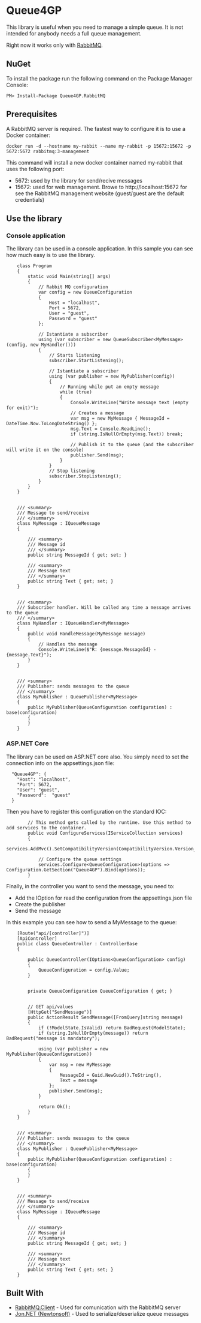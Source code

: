 # Queue4GP

This library is useful when you need to manage a simple queue.
It is not intended for anybody needs a full queue management.

Right now it works only with [RabbitMQ](https://www.rabbitmq.com/).

## NuGet

To install the package run the following command on the Package Manager Console:

```
PM> Install-Package Queue4GP.RabbitMQ
```

## Prerequisites

A RabbitMQ server is required.
The fastest way to configure it is to use a Docker container:

```
docker run -d --hostname my-rabbit --name my-rabbit -p 15672:15672 -p 5672:5672 rabbitmq:3-management
```

This command will install a new docker container named my-rabbit that uses the following port:
- 5672: used by the library for send/recive messages
- 15672: used for web management. Browe to http://localhost:15672 for see the RabbitMQ management website (guest/guest are the default credentials)


## Use the library

### Console application

The library can be used in a console application. In this sample you can see how much easy is to use the library.

```
    class Program
    {
        static void Main(string[] args)
        {
            // Rabbit MQ configuration
            var config = new QueueConfiguration
            {
                Host = "localhost",
                Port = 5672,
                User = "guest",
                Password = "guest"
            };

            // Istantiate a subscriber
            using (var subscriber = new QueueSubscriber<MyMessage>(config, new MyHandler()))
            {
                // Starts listening
                subscriber.StartListening();

                // Istantiate a subscriber
                using (var publisher = new MyPublisher(config))
                {
                    // Running while put an empty message
                    while (true)
                    {
                        Console.WriteLine("Write message text (empty for exit)");
                        // Creates a message
                        var msg = new MyMessage { MessageId = DateTime.Now.ToLongDateString() };
                        msg.Text = Console.ReadLine();
                        if (string.IsNullOrEmpty(msg.Text)) break;

                        // Publish it to the queue (and the subscriber will write it on the console)
                        publisher.Send(msg);
                    }
                }
                // Stop listening
                subscriber.StopListening();
            }
        }
    }


    /// <summary>
    /// Message to send/receive
    /// </summary>
    class MyMessage : IQueueMessage
    {

        /// <summary>
        /// Message id
        /// </summary>
        public string MessageId { get; set; }

        /// <summary>
        /// Message text
        /// </summary>
        public string Text { get; set; }
    }


    /// <summary>
    /// Subscriber handler. Will be called any time a message arrives to the queue
    /// </summary>
    class MyHandler : IQueueHandler<MyMessage>
    {
        public void HandleMessage(MyMessage message)
        {
            // Handles the message
            Console.WriteLine($"R: {message.MessageId} - {message.Text}");
        }
    }


    /// <summary>
    /// Publisher: sends messages to the queue
    /// </summary>
    class MyPublisher : QueuePublisher<MyMessage>
    {
        public MyPublisher(QueueConfiguration configuration) : base(configuration)
        {
        }
    }
```

### ASP.NET Core

The library can be used on ASP.NET core also.
You simply need to set the connection info on the appsettings.json file:

```
  "Queue4GP": {
    "Host": "localhost",
    "Port": 5672,
    "User": "guest",
    "Password":  "guest"
  }
```

Then you have to register this configuration on the standard IOC:

```
        // This method gets called by the runtime. Use this method to add services to the container.
        public void ConfigureServices(IServiceCollection services)
        {
            services.AddMvc().SetCompatibilityVersion(CompatibilityVersion.Version_2_2);

            // Configure the queue settings
            services.Configure<QueueConfiguration>(options => Configuration.GetSection("Queue4GP").Bind(options));
        }
```

Finally, in the controller you want to send the message, you need to:
- Add the IOption<QueueConfiguration> for read the configuration from the appsettings.json file
- Create the publisher
- Send the message

In this example you can see how to send a MyMessage to the queue:

```
    [Route("api/[controller]")]
    [ApiController]
    public class QueueController : ControllerBase
    {

        public QueueController(IOptions<QueueConfiguration> config)
        {
            QueueConfiguration = config.Value;
        }


        private QueueConfiguration QueueConfiguration { get; }


        // GET api/values
        [HttpGet("SendMessage")]
        public ActionResult SendMessage([FromQuery]string message)
        {
            if (!ModelState.IsValid) return BadRequest(ModelState);
            if (string.IsNullOrEmpty(message)) return BadRequest("message is mandatory");

            using (var publisher = new MyPublisher(QueueConfiguration))
            {
                var msg = new MyMessage
                {
                    MessageId = Guid.NewGuid().ToString(),
                    Text = message
                };
                publisher.Send(msg);
            }

            return Ok();
        }
    }


    /// <summary>
    /// Publisher: sends messages to the queue
    /// </summary>
    class MyPublisher : QueuePublisher<MyMessage>
    {
        public MyPublisher(QueueConfiguration configuration) : base(configuration)
        {
        }
    }


    /// <summary>
    /// Message to send/receive
    /// </summary>
    class MyMessage : IQueueMessage
    {

        /// <summary>
        /// Message id
        /// </summary>
        public string MessageId { get; set; }

        /// <summary>
        /// Message text
        /// </summary>
        public string Text { get; set; }
    }
```



## Built With

* [RabbitMQ.Client](https://www.rabbitmq.com/dotnet-api-guide.html) - Used for comunication with the RabbitMQ server
* [Jon.NET (Newtonsoft)](https://www.newtonsoft.com/json) - Used to serialize/deserialize queue messages


